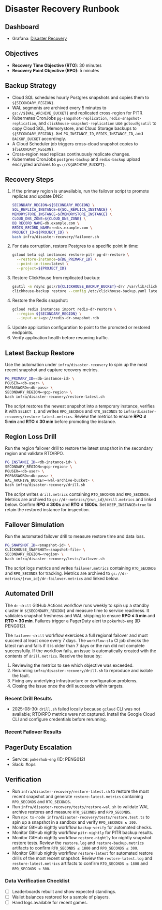 # Disaster Recovery Runbook
<!-- Update service IDs in this file if PagerDuty services change -->

## Dashboard
- Grafana: [Disaster Recovery](../analytics-dashboards.md)

## Objectives
- **Recovery Time Objective (RTO)**: 30 minutes
- **Recovery Point Objective (RPO)**: 5 minutes

## Backup Strategy
- Cloud SQL schedules hourly Postgres snapshots and copies them to `${SECONDARY_REGION}`.
- WAL segments are archived every 5 minutes to `gs://${WAL_ARCHIVE_BUCKET}` and replicated cross-region for PITR.
- Kubernetes CronJobs `pg-snapshot-replication`, `redis-snapshot-replication`, and `clickhouse-snapshot-replication` use `gcloud`/`gsutil` to copy Cloud SQL, Memorystore, and Cloud Storage backups to `${SECONDARY_REGION}`. Set `PG_INSTANCE_ID`, `REDIS_INSTANCE_ID`, and `BACKUP_BUCKET` accordingly.
- A Cloud Scheduler job triggers cross-cloud snapshot copies to `${SECONDARY_REGION}`.
- Cross-region read replicas continuously replicate changes.
- Kubernetes CronJobs `postgres-backup` and `redis-backup` upload encrypted archives to `gs://${ARCHIVE_BUCKET}`.

## Recovery Steps
1. If the primary region is unavailable, run the failover script to promote replicas and update DNS:
   ```bash
   SECONDARY_REGION=${SECONDARY_REGION} \
   SQL_REPLICA_INSTANCE=${SQL_REPLICA_INSTANCE} \
   MEMORYSTORE_INSTANCE=${MEMORYSTORE_INSTANCE} \
   CLOUD_DNS_ZONE=${CLOUD_DNS_ZONE} \
   DB_RECORD_NAME=db.example.com \
   REDIS_RECORD_NAME=redis.example.com \
   PROJECT_ID=${PROJECT_ID} \
   bash infra/disaster-recovery/failover.sh
   ```
2. For data corruption, restore Postgres to a specific point in time:
   ```bash
   gcloud beta sql instances restore-pitr pg-dr-restore \
     --restore-instance=${DB_PRIMARY_ID} \
     --point-in-time=latest \
     --project=${PROJECT_ID}
   ```
3. Restore ClickHouse from replicated backup:
   ```bash
   gsutil -m rsync gs://${CLICKHOUSE_BACKUP_BUCKET}-dr/ /var/lib/clickhouse/backup
   clickhouse-backup restore --config /etc/clickhouse-backup.yaml latest
   ```
4. Restore the Redis snapshot:
   ```bash
   gcloud redis instances import redis-dr-restore \
     --region ${SECONDARY_REGION} \
     --input-uri=gs://redis-dr-snapshot.rdb
   ```
5. Update application configuration to point to the promoted or restored endpoints.
6. Verify application health before resuming traffic.

## Latest Backup Restore

Use the automation under `infra/disaster-recovery` to spin up the most recent
snapshot and capture recovery metrics.

```bash
PG_PRIMARY_ID=<db-instance-id> \
PGUSER=<db-user> \
PGPASSWORD=<db-pass> \
SECONDARY_REGION=<gcp-region> \
bash infra/disaster-recovery/restore-latest.sh
```

The script restores the newest snapshot into a temporary instance, verifies it
with `SELECT 1`, and writes `RPO_SECONDS` and `RTO_SECONDS` to
`infra/disaster-recovery/restore-latest.metrics`. Review the metrics to ensure
**RPO ≤ 5 min** and **RTO ≤ 30 min** before promoting the instance.

## Region Loss Drill

Run the region failover drill to restore the latest snapshot in the secondary
region and validate RTO/RPO.

```bash
PG_INSTANCE_ID=<db-instance-id> \
SECONDARY_REGION=<gcp-region> \
PGUSER=<db-user> \
PGPASSWORD=<db-pass> \
WAL_ARCHIVE_BUCKET=<wal-archive-bucket> \
bash infra/disaster-recovery/drill.sh
```

The script writes `drill.metrics` containing `RTO_SECONDS` and `RPO_SECONDS`. Metrics are archived to `gs://dr-metrics/{run_id}/drill.metrics` and linked below.
Confirm **RPO ≤ 300s** and **RTO ≤ 1800s**. Set `KEEP_INSTANCE=true` to retain
the restored instance for inspection.

## Failover Simulation

Run the automated failover drill to measure restore time and data loss.

```bash
PG_SNAPSHOT_ID=<snapshot-id> \
CLICKHOUSE_SNAPSHOT=<snapshot-file> \
SECONDARY_REGION=<region> \
bash infra/disaster-recovery/tests/failover.sh
```

The script logs metrics and writes `failover.metrics` containing
`RTO_SECONDS` and `RPO_SECONDS` for tracking. Metrics are archived to `gs://dr-metrics/{run_id}/dr-failover.metrics` and linked below.

## Automated Drill

The `dr-drill` GitHub Actions workflow runs weekly to spin up a standby
cluster in `${SECONDARY_REGION}` and measure time to service readiness.
It validates snapshot freshness and WAL shipping to ensure **RPO ≤ 5 min**
and **RTO ≤ 30 min**. Failures trigger a PagerDuty alert to `pokerhub-eng` (ID: PENG012).

The `failover-drill` workflow exercises a full regional failover and must
succeed at least once every 7 days. The `workflow-sla` CI job checks the
latest run and fails if it is older than 7 days or the run did not
complete successfully.
If the workflow fails, an issue is automatically created with the contents of
`drill.metrics`. Resolve the issue by:

1. Reviewing the metrics to see which objective was exceeded.
2. Rerunning `infra/disaster-recovery/drill.sh` to reproduce and isolate the fault.
3. Fixing any underlying infrastructure or configuration problems.
4. Closing the issue once the drill succeeds within targets.

### Recent Drill Results
<!-- DR_DRILL_RESULTS -->
- 2025-08-30: `drill.sh` failed locally because `gcloud` CLI was not available; RTO/RPO metrics were not captured. Install the Google Cloud CLI and configure credentials before rerunning.

### Recent Failover Results
<!-- DR_FAILOVER_RESULTS -->

## PagerDuty Escalation
- Service: `pokerhub-eng` (ID: PENG012) <!-- Update ID if PagerDuty service changes -->
- Slack: #ops

## Verification
- Run `infra/disaster-recovery/restore-latest.sh` to restore the most recent snapshot and generate `restore-latest.metrics` containing `RPO_SECONDS` and `RTO_SECONDS`.
- Run `infra/disaster-recovery/tests/restore-wal.sh` to validate WAL archive restores and measure `RTO_SECONDS` and `RPO_SECONDS`.
- Run `npx ts-node infra/disaster-recovery/tests/restore.test.ts` to spin up a snapshot in a sandbox and verify `RPO_SECONDS ≤ 300`.
- Monitor GitHub nightly workflow `backup-verify` for automated checks.
- Monitor GitHub nightly workflow `pitr-nightly` for PITR backup results.
- Monitor GitHub nightly workflow `restore-nightly` for nightly snapshot restore tests. Review the `restore.log` and `restore-backup.metrics` artifacts to confirm `RTO_SECONDS ≤ 1800` and `RPO_SECONDS ≤ 300`.
- Monitor GitHub nightly workflow `restore-latest` for automated restore drills of the most recent snapshot. Review the `restore-latest.log` and `restore-latest.metrics` artifacts to confirm `RTO_SECONDS ≤ 1800` and `RPO_SECONDS ≤ 300`.

### Data Verification Checklist
- [ ] Leaderboards rebuilt and show expected standings.
- [ ] Wallet balances restored for a sample of players.
- [ ] Hand logs available for recent games.
